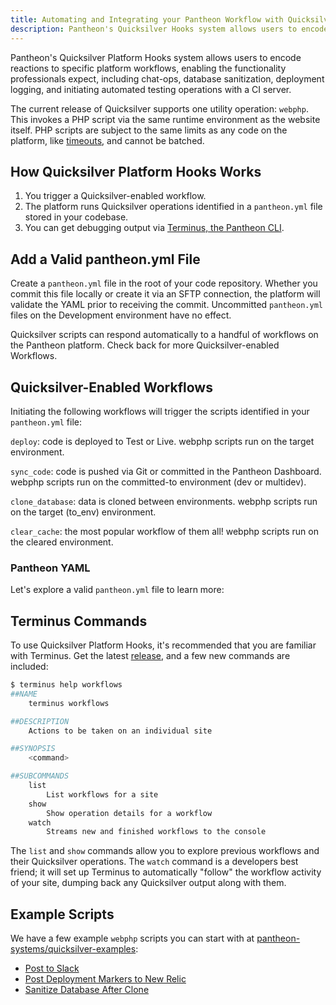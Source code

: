```yaml
---
title: Automating and Integrating your Pantheon Workflow with Quicksilver Platform Hooks
description: Pantheon's Quicksilver Hooks system allows users to encode reactions to specific platform workflows, enabling the functionality professionals expect, including chat-ops, database sanitization, deployment logging, and initiating automated testing operations with a CI server.
---
```


Pantheon's Quicksilver Platform Hooks system allows users to encode reactions to specific platform workflows, enabling the functionality professionals expect, including chat-ops, database sanitization, deployment logging, and initiating automated testing operations with a CI server.

The current release of Quicksilver supports one utility operation: `webphp`. This invokes a PHP script via the same runtime environment as the website itself. PHP scripts are subject to the same limits as any code on the platform, like [timeouts](https://pantheon.io/docs/articles/sites/timeouts/#timeouts-that-aren't-configurable), and cannot be batched.

## How Quicksilver Platform Hooks Works

1. You trigger a Quicksilver-enabled workflow.
2. The platform runs Quicksilver operations identified in a `pantheon.yml` file stored in your codebase.
3. You can get debugging output via [Terminus, the Pantheon CLI](https://pantheon.io/docs/articles/local/cli/).

## Add a Valid pantheon.yml File
Create a `pantheon.yml` file in the root of your code repository. Whether you commit this file locally or create it via an SFTP connection, the platform will validate the YAML prior to receiving the commit. Uncommitted `pantheon.yml` files on the Development environment have no effect.

Quicksilver scripts can respond automatically to a handful of workflows on the Pantheon platform. Check back for more Quicksilver-enabled Workflows.

## Quicksilver-Enabled Workflows
Initiating the following workflows will trigger the scripts identified in your `pantheon.yml` file:

`deploy`: code is deployed to Test or Live. webphp scripts run on the target environment.

`sync_code`: code is pushed via Git or committed in the Pantheon Dashboard. webphp scripts run on the committed-to environment (dev or multidev).

`clone_database`: data is cloned between environments. webphp scripts run on the target (to_env) environment.

`clear_cache`: the most popular workflow of them all! webphp scripts run on the cleared environment.

### Pantheon YAML
Let's explore a valid `pantheon.yml` file to learn more:

<script src="https://gist-it.appspot.com/https://github.com/pantheon-systems/quicksilver-examples/blob/master/example.pantheon.yml?footer=minimal"></script>

## Terminus Commands

To use Quicksilver Platform Hooks, it's recommended that you are familiar with Terminus. Get the latest [release](https://github.com/pantheon-systems/cli/releases), and a few new commands are included:

```bash
$ terminus help workflows
##NAME
    terminus workflows

##DESCRIPTION
    Actions to be taken on an individual site

##SYNOPSIS
    <command>

##SUBCOMMANDS
    list
        List workflows for a site
    show
        Show operation details for a workflow
    watch
        Streams new and finished workflows to the console
```

The `list` and `show` commands allow you to explore previous workflows and their Quicksilver operations. The `watch` command is a developers best friend; it will set up Terminus to automatically "follow" the workflow activity of your site, dumping back any Quicksilver output along with them.

## Example Scripts

We have a few example `webphp` scripts you can start with at [pantheon-systems/quicksilver-examples](https://github.com/pantheon-systems/quicksilver-examples):

- [Post to Slack](https://github.com/pantheon-systems/quicksilver-examples/blob/master/slack_notification)
- [Post Deployment Markers to New Relic](https://github.com/pantheon-systems/quicksilver-examples/blob/master/new_relic_deploy)
- [Sanitize Database After Clone](https://github.com/pantheon-systems/quicksilver-examples/blob/master/db_sanitization)
